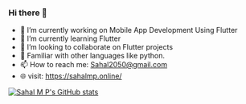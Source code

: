 ### Hi there 👋



- 🔭 I’m currently working on Mobile App Development Using Flutter
- 🌱 I’m currently learning Flutter 
- 👯 I’m looking to collaborate on Flutter projects
- 💬 Familiar with other languages like python.
- 📫 How to reach me: Sahal2050@gmail.com
- 🌐 visit: https://sahalmp.online/



[![Sahal M P's GitHub stats](https://github-readme-stats.vercel.app/api?username=sahalmp)](https://github.com/sahalmp/github-readme-stats)
